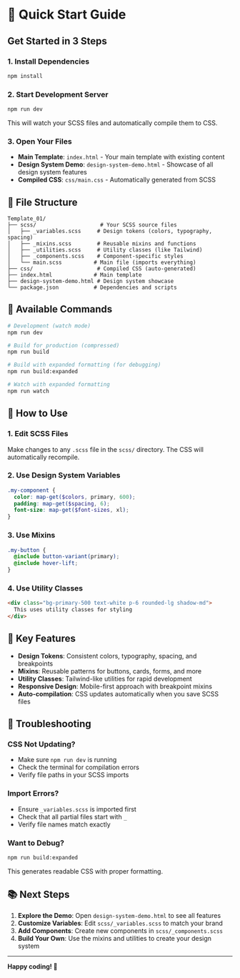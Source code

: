 # 🚀 Quick Start Guide

## Get Started in 3 Steps

### 1. Install Dependencies
```bash
npm install
```

### 2. Start Development Server
```bash
npm run dev
```
This will watch your SCSS files and automatically compile them to CSS.

### 3. Open Your Files
- **Main Template**: `index.html` - Your main template with existing content
- **Design System Demo**: `design-system-demo.html` - Showcase of all design system features
- **Compiled CSS**: `css/main.css` - Automatically generated from SCSS

## 📁 File Structure
```
Template_01/
├── scss/                    # Your SCSS source files
│   ├── _variables.scss     # Design tokens (colors, typography, spacing)
│   ├── _mixins.scss        # Reusable mixins and functions
│   ├── _utilities.scss     # Utility classes (like Tailwind)
│   ├── _components.scss    # Component-specific styles
│   └── main.scss          # Main file (imports everything)
├── css/                    # Compiled CSS (auto-generated)
├── index.html             # Main template
├── design-system-demo.html # Design system showcase
└── package.json           # Dependencies and scripts
```

## 🎨 Available Commands

```bash
# Development (watch mode)
npm run dev

# Build for production (compressed)
npm run build

# Build with expanded formatting (for debugging)
npm run build:expanded

# Watch with expanded formatting
npm run watch
```

## 🔧 How to Use

### 1. Edit SCSS Files
Make changes to any `.scss` file in the `scss/` directory. The CSS will automatically recompile.

### 2. Use Design System Variables
```scss
.my-component {
  color: map-get($colors, primary, 600);
  padding: map-get($spacing, 6);
  font-size: map-get($font-sizes, xl);
}
```

### 3. Use Mixins
```scss
.my-button {
  @include button-variant(primary);
  @include hover-lift;
}
```

### 4. Use Utility Classes
```html
<div class="bg-primary-500 text-white p-6 rounded-lg shadow-md">
  This uses utility classes for styling
</div>
```

## 🎯 Key Features

- **Design Tokens**: Consistent colors, typography, spacing, and breakpoints
- **Mixins**: Reusable patterns for buttons, cards, forms, and more
- **Utility Classes**: Tailwind-like utilities for rapid development
- **Responsive Design**: Mobile-first approach with breakpoint mixins
- **Auto-compilation**: CSS updates automatically when you save SCSS files

## 🚨 Troubleshooting

### CSS Not Updating?
- Make sure `npm run dev` is running
- Check the terminal for compilation errors
- Verify file paths in your SCSS imports

### Import Errors?
- Ensure `_variables.scss` is imported first
- Check that all partial files start with `_`
- Verify file names match exactly

### Want to Debug?
```bash
npm run build:expanded
```
This generates readable CSS with proper formatting.

## 📚 Next Steps

1. **Explore the Demo**: Open `design-system-demo.html` to see all features
2. **Customize Variables**: Edit `scss/_variables.scss` to match your brand
3. **Add Components**: Create new components in `scss/_components.scss`
4. **Build Your Own**: Use the mixins and utilities to create your design system

---

**Happy coding! 🎉**
